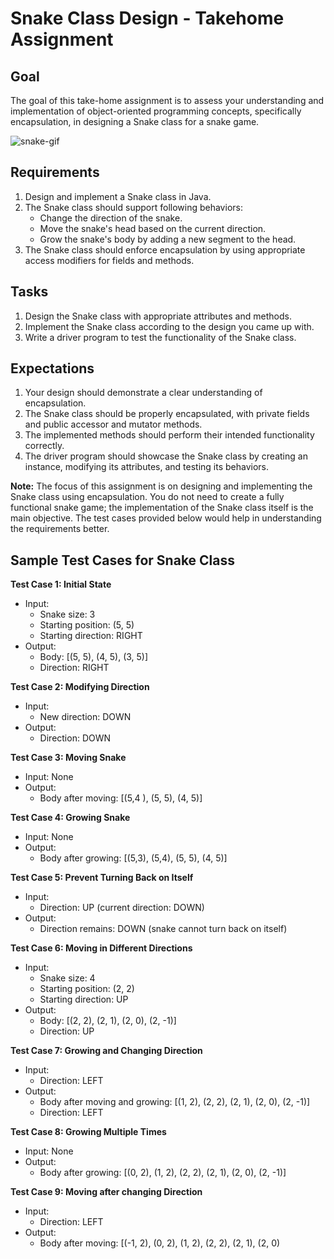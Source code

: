# Snake Class Design - Takehome Assignment

## Goal
The goal of this take-home assignment is to assess your understanding and implementation of object-oriented programming concepts, specifically encapsulation, in designing a Snake class for a snake game.

![snake-gif](snake-gif.gif)

## Requirements
1. Design and implement a Snake class in Java.
2. The Snake class should support following behaviors:
   - Change the direction of the snake.
   - Move the snake's head based on the current direction.
   - Grow the snake's body by adding a new segment to the head.
4. The Snake class should enforce encapsulation by using appropriate access modifiers for fields and methods.

## Tasks
1. Design the Snake class with appropriate attributes and methods.
2. Implement the Snake class according to the design you came up with.
3. Write a driver program to test the functionality of the Snake class.

## Expectations
1. Your design should demonstrate a clear understanding of encapsulation.
2. The Snake class should be properly encapsulated, with private fields and public accessor and mutator methods.
3. The implemented methods should perform their intended functionality correctly.
4. The driver program should showcase the Snake class by creating an instance, modifying its attributes, and testing its behaviors.


**Note:** The focus of this assignment is on designing and implementing the Snake class using encapsulation. You do not need to create a fully functional snake game; the implementation of the Snake class itself is the main objective. The test cases provided below would help in understanding the requirements better.

## Sample Test Cases for Snake Class

**Test Case 1: Initial State**
- Input:
  - Snake size: 3
  - Starting position: (5, 5)
  - Starting direction: RIGHT
- Output:
  - Body: [(5, 5), (4, 5), (3, 5)]
  - Direction: RIGHT

**Test Case 2: Modifying Direction**
- Input:
  - New direction: DOWN
- Output:
  - Direction: DOWN

**Test Case 3: Moving Snake**
- Input: None
- Output:
  - Body after moving: [(5,4 ), (5, 5), (4, 5)]

**Test Case 4: Growing Snake**
- Input: None
- Output:
  - Body after growing: [(5,3), (5,4), (5, 5), (4, 5)]

**Test Case 5: Prevent Turning Back on Itself**
- Input:
  - Direction: UP (current direction: DOWN)
- Output:
  - Direction remains: DOWN (snake cannot turn back on itself)

**Test Case 6: Moving in Different Directions**
- Input:
  - Snake size: 4
  - Starting position: (2, 2)
  - Starting direction: UP
- Output:
  - Body: [(2, 2), (2, 1), (2, 0), (2, -1)]
  - Direction: UP

**Test Case 7: Growing and Changing Direction**
- Input:
  - Direction: LEFT
- Output:
  - Body after moving and growing: [(1, 2), (2, 2), (2, 1), (2, 0), (2, -1)]
  - Direction: LEFT

**Test Case 8: Growing Multiple Times**
- Input: None
- Output:
  - Body after growing: [(0, 2), (1, 2), (2, 2),  (2, 1), (2, 0), (2, -1)]

**Test Case 9: Moving after changing Direction**
- Input:
  - Direction: LEFT
- Output:
  - Body after moving: [(-1, 2), (0, 2), (1, 2), (2, 2),  (2, 1), (2, 0)
